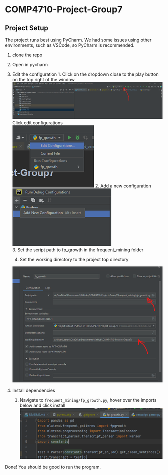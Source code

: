 # COMP4710-Project-Group7

## Project Setup
The project runs best using PyCharm. We had some issues using other environments, such as VSCode, so PyCharm is recommended.
1. clone the repo
2. Open in pycharm
3. Edit the configuration
   1. 
Click on the dropdown close to the play button on the top right of the window  
   ![Config edit](screenshots/step1.png)  
   Click edit configurations  
   ![edit configurations](screenshots/step2.png)
   2. Add a new configuration  
   ![add configurations](screenshots/step3.png)  
   3. Set the script path to fp_growth in the frequent_mining folder  
   
   4. Set the working directory to the project top directory  
   
   ![set working dir](screenshots/step4.png)  
   
4. Install dependencies  
   1. Navigate to `frequent_mining/fp_growth.py`, hover over the imports below and click install
   ![set working dir](screenshots/step5.png)


Done! You should be good to run the program.
